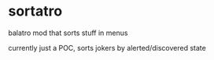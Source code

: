 # sortatro

balatro mod that sorts stuff in menus

currently just a POC, sorts jokers by alerted/discovered state
